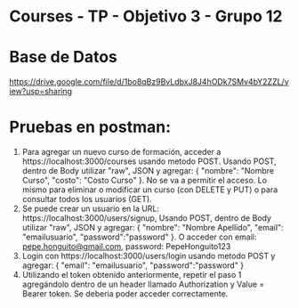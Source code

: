 # Courses - TP - Objetivo 3 - Grupo 12

# Base de Datos
https://drive.google.com/file/d/1bo8qBz9BvLdbxJ8J4hODk7SMv4bY2ZZL/view?usp=sharing

# Pruebas en postman:
1. Para agregar un nuevo curso de formación, acceder a https://localhost:3000/courses usando metodo POST. Usando POST, dentro de Body utilizar "raw", JSON y agregar: { "nombre": "Nombre Curso", "costo": "Costo Curso" }. No se va a permitir el acceso. Lo mismo para eliminar o modificar un curso (con DELETE y PUT) o para consultar todos los usuarios (GET).
2. Se puede crear un usuario en la URL: https://localhost:3000/users/signup, Usando POST, dentro de Body utilizar "raw", JSON y agregar: { "nombre": "Nombre Apellido", "email": "emailusuario", "password":"password" }. O acceder con email: pepe.honguito@gmail.com, password: PepeHonguito123
3. Login con https://localhost:3000/users/login usando metodo POST y agregar: { "email": "emailusuario", "password":"password" }
4. Utilizando el token obtenido anteriormente, repetir el paso 1 agregándolo dentro de un header llamado Authorization y Value = Bearer token. Se deberia poder acceder correctamente.

